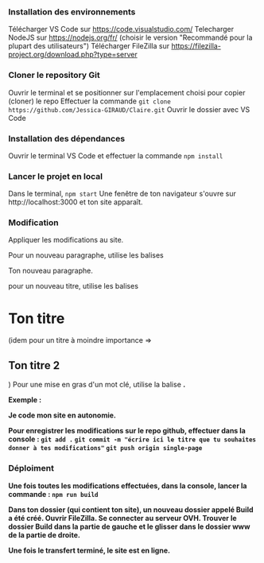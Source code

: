 ### Installation des environnements

Télécharger VS Code sur https://code.visualstudio.com/
Telecharger NodeJS sur https://nodejs.org/fr/ (choisir le version "Recommandé pour la plupart des utilisateurs")
Télécharger FileZilla sur https://filezilla-project.org/download.php?type=server

### Cloner le repository Git

Ouvrir le terminal et se positionner sur l'emplacement choisi pour copier (cloner) le repo
Effectuer la commande `git clone https://github.com/Jessica-GIRAUD/Claire.git`
Ouvrir le dossier avec VS Code

### Installation des dépendances

Ouvrir le terminal VS Code et effectuer la commande `npm install`

### Lancer le projet en local

Dans le terminal, `npm start`
Une fenêtre de ton navigateur s'ouvre sur http://localhost:3000 et ton site apparaît.

### Modification

Appliquer les modifications au site.

Pour un nouveau paragraphe, utilise les balises <p> Ton nouveau paragraphe. </p>
pour un nouveau titre, utilise les balises <h1> Ton titre </h1> (idem pour un titre à moindre importance => <h2> Ton titre 2 </h2>)
Pour une mise en gras d'un mot clé, utilise la balise <strong>.

Exemple :

<p> Je code mon site en <strong> autonomie. </strong> </p>

Pour enregistrer les modifications sur le repo github, effectuer dans la console :
`git add .`
`git commit -m "écrire ici le titre que tu souhaites donner à tes modifications"`
`git push origin single-page`

### Déploiment

Une fois toutes les modifications effectuées, dans la console, lancer la commande :
`npm run build`

Dans ton dossier (qui contient ton site), un nouveau dossier appelé Build a été créé.
Ouvrir FileZilla.
Se connecter au serveur OVH.
Trouver le dossier Build dans la partie de gauche et le glisser dans le dossier www de la partie de droite.

Une fois le transfert terminé, le site est en ligne.
